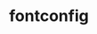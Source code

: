 ---
title: "fontconfig"
layout: cache
categories: [package, develop]
meta: {"compilers": ["gcc@=10.2.1", "gcc@=10.5.0", "gcc@=11.1.0", "gcc@=11.4.0", "gcc@=13.3.0", "oneapi@=2024.2.1"], "num_specs": 25, "num_specs_by_stack": {"data-vis-sdk": 5, "developer-tools-aarch64-linux-gnu": 4, "developer-tools-manylinux2014": 1, "developer-tools-x86_64_v3-linux-gnu": 4, "e4s": 4, "e4s-oneapi": 3, "hep": 4, "root": 25}, "oss": ["centos7", "rhel8", "ubuntu20.04", "ubuntu22.04"], "platforms": ["linux"], "stacks": ["data-vis-sdk", "developer-tools-aarch64-linux-gnu", "developer-tools-manylinux2014", "developer-tools-x86_64_v3-linux-gnu", "e4s", "e4s-oneapi", "hep", "root"], "targets": ["aarch64", "x86_64_v3"], "versions": ["2.15.0"]}
spec_details: [{"compiler": "gcc@=10.2.1", "hash": "2bc7blftw7dlepx7qbj5rtjrlzkz4u5f", "os": "centos7", "platform": "linux", "size": "-", "stacks": ["developer-tools-manylinux2014", "root"], "tarball": "https://binaries.spack.io/develop/build_cache/linux-centos7-x86_64_v3/gcc-10.2.1/fontconfig-2.15.0/linux-centos7-x86_64_v3-gcc-10.2.1-fontconfig-2.15.0-2bc7blftw7dlepx7qbj5rtjrlzkz4u5f.spack", "target": "x86_64_v3", "variants": ["build_system=autotools", "~pic"], "versions": ["2.15.0"]}, {"compiler": "gcc@=10.5.0", "hash": "4qwotjf2gaotxzdoxbcxzzb6kguoczk5", "os": "centos7", "platform": "linux", "size": "-", "stacks": ["developer-tools-x86_64_v3-linux-gnu", "root"], "tarball": "https://binaries.spack.io/develop/build_cache/linux-centos7-x86_64_v3/gcc-10.5.0/fontconfig-2.15.0/linux-centos7-x86_64_v3-gcc-10.5.0-fontconfig-2.15.0-4qwotjf2gaotxzdoxbcxzzb6kguoczk5.spack", "target": "x86_64_v3", "variants": ["build_system=autotools", "~pic"], "versions": ["2.15.0"]}, {"compiler": "gcc@=10.5.0", "hash": "ix2uvgjm4dk7onlppcod52st3p5glfur", "os": "centos7", "platform": "linux", "size": "-", "stacks": ["developer-tools-x86_64_v3-linux-gnu", "root"], "tarball": "https://binaries.spack.io/develop/build_cache/linux-centos7-x86_64_v3/gcc-10.5.0/fontconfig-2.15.0/linux-centos7-x86_64_v3-gcc-10.5.0-fontconfig-2.15.0-ix2uvgjm4dk7onlppcod52st3p5glfur.spack", "target": "x86_64_v3", "variants": ["build_system=autotools", "~pic"], "versions": ["2.15.0"]}, {"compiler": "gcc@=10.5.0", "hash": "qjkprzo7brftsnonwmoylxuy2i5o2fb3", "os": "centos7", "platform": "linux", "size": "-", "stacks": ["developer-tools-x86_64_v3-linux-gnu", "root"], "tarball": "https://binaries.spack.io/develop/build_cache/linux-centos7-x86_64_v3/gcc-10.5.0/fontconfig-2.15.0/linux-centos7-x86_64_v3-gcc-10.5.0-fontconfig-2.15.0-qjkprzo7brftsnonwmoylxuy2i5o2fb3.spack", "target": "x86_64_v3", "variants": ["build_system=autotools", "~pic"], "versions": ["2.15.0"]}, {"compiler": "gcc@=10.5.0", "hash": "qxectpku4cayrqojasbbfbzi45ruugyt", "os": "centos7", "platform": "linux", "size": "-", "stacks": ["developer-tools-x86_64_v3-linux-gnu", "root"], "tarball": "https://binaries.spack.io/develop/build_cache/linux-centos7-x86_64_v3/gcc-10.5.0/fontconfig-2.15.0/linux-centos7-x86_64_v3-gcc-10.5.0-fontconfig-2.15.0-qxectpku4cayrqojasbbfbzi45ruugyt.spack", "target": "x86_64_v3", "variants": ["build_system=autotools", "~pic"], "versions": ["2.15.0"]}, {"compiler": "gcc@=13.3.0", "hash": "bqmymgnz3pszxwyps5vnfkkjxfktjx6j", "os": "rhel8", "platform": "linux", "size": "-", "stacks": ["developer-tools-aarch64-linux-gnu", "root"], "tarball": "https://binaries.spack.io/develop/build_cache/linux-rhel8-aarch64/gcc-13.3.0/fontconfig-2.15.0/linux-rhel8-aarch64-gcc-13.3.0-fontconfig-2.15.0-bqmymgnz3pszxwyps5vnfkkjxfktjx6j.spack", "target": "aarch64", "variants": ["build_system=autotools", "~pic"], "versions": ["2.15.0"]}, {"compiler": "gcc@=13.3.0", "hash": "kbbtwcsp2fgvwf5nr5yzxt2iytapzzjy", "os": "rhel8", "platform": "linux", "size": "-", "stacks": ["developer-tools-aarch64-linux-gnu", "root"], "tarball": "https://binaries.spack.io/develop/build_cache/linux-rhel8-aarch64/gcc-13.3.0/fontconfig-2.15.0/linux-rhel8-aarch64-gcc-13.3.0-fontconfig-2.15.0-kbbtwcsp2fgvwf5nr5yzxt2iytapzzjy.spack", "target": "aarch64", "variants": ["build_system=autotools", "~pic"], "versions": ["2.15.0"]}, {"compiler": "gcc@=13.3.0", "hash": "mwqxwnmccecztchxzlfiaehhvfdypeur", "os": "rhel8", "platform": "linux", "size": "-", "stacks": ["developer-tools-aarch64-linux-gnu", "root"], "tarball": "https://binaries.spack.io/develop/build_cache/linux-rhel8-aarch64/gcc-13.3.0/fontconfig-2.15.0/linux-rhel8-aarch64-gcc-13.3.0-fontconfig-2.15.0-mwqxwnmccecztchxzlfiaehhvfdypeur.spack", "target": "aarch64", "variants": ["build_system=autotools", "~pic"], "versions": ["2.15.0"]}, {"compiler": "gcc@=13.3.0", "hash": "nmsiyrpcyerdnwd6ye5zxu6i4sxi4w6d", "os": "rhel8", "platform": "linux", "size": "-", "stacks": ["developer-tools-aarch64-linux-gnu", "root"], "tarball": "https://binaries.spack.io/develop/build_cache/linux-rhel8-aarch64/gcc-13.3.0/fontconfig-2.15.0/linux-rhel8-aarch64-gcc-13.3.0-fontconfig-2.15.0-nmsiyrpcyerdnwd6ye5zxu6i4sxi4w6d.spack", "target": "aarch64", "variants": ["build_system=autotools", "~pic"], "versions": ["2.15.0"]}, {"compiler": "gcc@=11.1.0", "hash": "l4xb3wo34mlht7uyiyfdspbl2nyxzszr", "os": "ubuntu20.04", "platform": "linux", "size": "-", "stacks": ["data-vis-sdk", "root"], "tarball": "https://binaries.spack.io/develop/build_cache/linux-ubuntu20.04-x86_64_v3/gcc-11.1.0/fontconfig-2.15.0/linux-ubuntu20.04-x86_64_v3-gcc-11.1.0-fontconfig-2.15.0-l4xb3wo34mlht7uyiyfdspbl2nyxzszr.spack", "target": "x86_64_v3", "variants": ["build_system=autotools", "~pic"], "versions": ["2.15.0"]}, {"compiler": "gcc@=11.1.0", "hash": "ftmp563zcioai5mzj2zegz4krajjrqd2", "os": "ubuntu20.04", "platform": "linux", "size": "-", "stacks": ["data-vis-sdk", "root"], "tarball": "https://binaries.spack.io/develop/build_cache/linux-ubuntu20.04-x86_64_v3/gcc-11.1.0/fontconfig-2.15.0/linux-ubuntu20.04-x86_64_v3-gcc-11.1.0-fontconfig-2.15.0-ftmp563zcioai5mzj2zegz4krajjrqd2.spack", "target": "x86_64_v3", "variants": ["build_system=autotools", "~pic"], "versions": ["2.15.0"]}, {"compiler": "gcc@=11.1.0", "hash": "cukj6or2jlwukjrxjccm5j5kxroiuudc", "os": "ubuntu20.04", "platform": "linux", "size": "-", "stacks": ["data-vis-sdk", "root"], "tarball": "https://binaries.spack.io/develop/build_cache/linux-ubuntu20.04-x86_64_v3/gcc-11.1.0/fontconfig-2.15.0/linux-ubuntu20.04-x86_64_v3-gcc-11.1.0-fontconfig-2.15.0-cukj6or2jlwukjrxjccm5j5kxroiuudc.spack", "target": "x86_64_v3", "variants": ["build_system=autotools", "~pic"], "versions": ["2.15.0"]}, {"compiler": "gcc@=11.1.0", "hash": "6r4pagrskzlsbvsfbhxmyrwsvxgy64j4", "os": "ubuntu20.04", "platform": "linux", "size": "-", "stacks": ["data-vis-sdk", "root"], "tarball": "https://binaries.spack.io/develop/build_cache/linux-ubuntu20.04-x86_64_v3/gcc-11.1.0/fontconfig-2.15.0/linux-ubuntu20.04-x86_64_v3-gcc-11.1.0-fontconfig-2.15.0-6r4pagrskzlsbvsfbhxmyrwsvxgy64j4.spack", "target": "x86_64_v3", "variants": ["build_system=autotools", "~pic"], "versions": ["2.15.0"]}, {"compiler": "gcc@=11.1.0", "hash": "3cki2cczx6nbjag6qnnpxmtv5pdgzh63", "os": "ubuntu20.04", "platform": "linux", "size": "-", "stacks": ["data-vis-sdk", "root"], "tarball": "https://binaries.spack.io/develop/build_cache/linux-ubuntu20.04-x86_64_v3/gcc-11.1.0/fontconfig-2.15.0/linux-ubuntu20.04-x86_64_v3-gcc-11.1.0-fontconfig-2.15.0-3cki2cczx6nbjag6qnnpxmtv5pdgzh63.spack", "target": "x86_64_v3", "variants": ["build_system=autotools", "~pic"], "versions": ["2.15.0"]}, {"compiler": "gcc@=11.4.0", "hash": "5fh7lrxbfd6pfbkia6ibajv55edugdzd", "os": "ubuntu22.04", "platform": "linux", "size": "-", "stacks": ["hep", "root"], "tarball": "https://binaries.spack.io/develop/build_cache/linux-ubuntu22.04-x86_64_v3/gcc-11.4.0/fontconfig-2.15.0/linux-ubuntu22.04-x86_64_v3-gcc-11.4.0-fontconfig-2.15.0-5fh7lrxbfd6pfbkia6ibajv55edugdzd.spack", "target": "x86_64_v3", "variants": ["build_system=autotools", "~pic"], "versions": ["2.15.0"]}, {"compiler": "gcc@=11.4.0", "hash": "k4ufj2nyze4ufs5rcupi73ahjljwvhd6", "os": "ubuntu22.04", "platform": "linux", "size": "-", "stacks": ["hep", "root"], "tarball": "https://binaries.spack.io/develop/build_cache/linux-ubuntu22.04-x86_64_v3/gcc-11.4.0/fontconfig-2.15.0/linux-ubuntu22.04-x86_64_v3-gcc-11.4.0-fontconfig-2.15.0-k4ufj2nyze4ufs5rcupi73ahjljwvhd6.spack", "target": "x86_64_v3", "variants": ["build_system=autotools", "~pic"], "versions": ["2.15.0"]}, {"compiler": "gcc@=11.4.0", "hash": "f5pyssor2zoccck7hghai7vnuzplbwqc", "os": "ubuntu22.04", "platform": "linux", "size": "-", "stacks": ["hep", "root"], "tarball": "https://binaries.spack.io/develop/build_cache/linux-ubuntu22.04-x86_64_v3/gcc-11.4.0/fontconfig-2.15.0/linux-ubuntu22.04-x86_64_v3-gcc-11.4.0-fontconfig-2.15.0-f5pyssor2zoccck7hghai7vnuzplbwqc.spack", "target": "x86_64_v3", "variants": ["build_system=autotools", "~pic"], "versions": ["2.15.0"]}, {"compiler": "gcc@=11.4.0", "hash": "ewugrwqq3zvaoggtdruravpvrpy2k2ue", "os": "ubuntu22.04", "platform": "linux", "size": "-", "stacks": ["hep", "root"], "tarball": "https://binaries.spack.io/develop/build_cache/linux-ubuntu22.04-x86_64_v3/gcc-11.4.0/fontconfig-2.15.0/linux-ubuntu22.04-x86_64_v3-gcc-11.4.0-fontconfig-2.15.0-ewugrwqq3zvaoggtdruravpvrpy2k2ue.spack", "target": "x86_64_v3", "variants": ["build_system=autotools", "~pic"], "versions": ["2.15.0"]}, {"compiler": "gcc@=11.4.0", "hash": "3cqdfuiaeysmrw5t3jludg4fwge3iehk", "os": "ubuntu22.04", "platform": "linux", "size": "-", "stacks": ["e4s", "root"], "tarball": "https://binaries.spack.io/develop/build_cache/linux-ubuntu22.04-x86_64_v3/gcc-11.4.0/fontconfig-2.15.0/linux-ubuntu22.04-x86_64_v3-gcc-11.4.0-fontconfig-2.15.0-3cqdfuiaeysmrw5t3jludg4fwge3iehk.spack", "target": "x86_64_v3", "variants": ["build_system=autotools", "~pic"], "versions": ["2.15.0"]}, {"compiler": "gcc@=11.4.0", "hash": "qhwvv6ocr4lgi4ipr3ugec2lszp6qlzg", "os": "ubuntu22.04", "platform": "linux", "size": "-", "stacks": ["e4s", "root"], "tarball": "https://binaries.spack.io/develop/build_cache/linux-ubuntu22.04-x86_64_v3/gcc-11.4.0/fontconfig-2.15.0/linux-ubuntu22.04-x86_64_v3-gcc-11.4.0-fontconfig-2.15.0-qhwvv6ocr4lgi4ipr3ugec2lszp6qlzg.spack", "target": "x86_64_v3", "variants": ["build_system=autotools", "~pic"], "versions": ["2.15.0"]}, {"compiler": "gcc@=11.4.0", "hash": "utld7xxdmejexs7hdtheu354cfthyztl", "os": "ubuntu22.04", "platform": "linux", "size": "-", "stacks": ["e4s", "root"], "tarball": "https://binaries.spack.io/develop/build_cache/linux-ubuntu22.04-x86_64_v3/gcc-11.4.0/fontconfig-2.15.0/linux-ubuntu22.04-x86_64_v3-gcc-11.4.0-fontconfig-2.15.0-utld7xxdmejexs7hdtheu354cfthyztl.spack", "target": "x86_64_v3", "variants": ["build_system=autotools", "~pic"], "versions": ["2.15.0"]}, {"compiler": "gcc@=11.4.0", "hash": "3sstzkrrkvloftluyrirjohy2fo3mxdg", "os": "ubuntu22.04", "platform": "linux", "size": "-", "stacks": ["e4s", "root"], "tarball": "https://binaries.spack.io/develop/build_cache/linux-ubuntu22.04-x86_64_v3/gcc-11.4.0/fontconfig-2.15.0/linux-ubuntu22.04-x86_64_v3-gcc-11.4.0-fontconfig-2.15.0-3sstzkrrkvloftluyrirjohy2fo3mxdg.spack", "target": "x86_64_v3", "variants": ["build_system=autotools", "~pic"], "versions": ["2.15.0"]}, {"compiler": "oneapi@=2024.2.1", "hash": "65nh2yp3hgkrxvpovnfo2545p72obg5k", "os": "ubuntu22.04", "platform": "linux", "size": "-", "stacks": ["e4s-oneapi", "root"], "tarball": "https://binaries.spack.io/develop/build_cache/linux-ubuntu22.04-x86_64_v3/oneapi-2024.2.1/fontconfig-2.15.0/linux-ubuntu22.04-x86_64_v3-oneapi-2024.2.1-fontconfig-2.15.0-65nh2yp3hgkrxvpovnfo2545p72obg5k.spack", "target": "x86_64_v3", "variants": ["build_system=autotools", "~pic"], "versions": ["2.15.0"]}, {"compiler": "oneapi@=2024.2.1", "hash": "6ypr2bjfrju5noupq2cfloxenyrz67gk", "os": "ubuntu22.04", "platform": "linux", "size": "-", "stacks": ["e4s-oneapi", "root"], "tarball": "https://binaries.spack.io/develop/build_cache/linux-ubuntu22.04-x86_64_v3/oneapi-2024.2.1/fontconfig-2.15.0/linux-ubuntu22.04-x86_64_v3-oneapi-2024.2.1-fontconfig-2.15.0-6ypr2bjfrju5noupq2cfloxenyrz67gk.spack", "target": "x86_64_v3", "variants": ["build_system=autotools", "~pic"], "versions": ["2.15.0"]}, {"compiler": "oneapi@=2024.2.1", "hash": "et6qlgecnh3lfi3pupdpzrb5sh6w37qf", "os": "ubuntu22.04", "platform": "linux", "size": "-", "stacks": ["e4s-oneapi", "root"], "tarball": "https://binaries.spack.io/develop/build_cache/linux-ubuntu22.04-x86_64_v3/oneapi-2024.2.1/fontconfig-2.15.0/linux-ubuntu22.04-x86_64_v3-oneapi-2024.2.1-fontconfig-2.15.0-et6qlgecnh3lfi3pupdpzrb5sh6w37qf.spack", "target": "x86_64_v3", "variants": ["build_system=autotools", "~pic"], "versions": ["2.15.0"]}]
---
